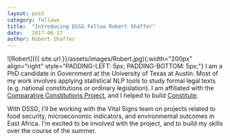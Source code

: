 ```yaml
---
layout: post
category: fellows
title:  "Introducing DSSG Fellow Robert Shaffer"
date:   2017-06-17
author: Robert Shaffer
---
```


![Robert]({{ site.url }}/assets/images/Robert.jpg){:width="200px" align="right" style="PADDING-LEFT: 5px; PADDING-BOTTOM: 5px;"}
I am a PhD candidate in Government at the University of Texas at Austin.
Most of my work involves applying statistical NLP tools to study formal
legal texts (e.g. national constitutions or ordinary legislation). I am
affiliated with the [Comparative Constitutions Project](http://comparativeconstitutionsproject.org/),
and I helped to build [Constitute](https://www.constituteproject.org/).

With DSSG, I'll be working with the Vital Signs team on projects related to
food security, microeconomic indicators, and environmental outcomes in East
Africa. I'm excited to be involved with the project, and to build my skills
over the course of the summer.

